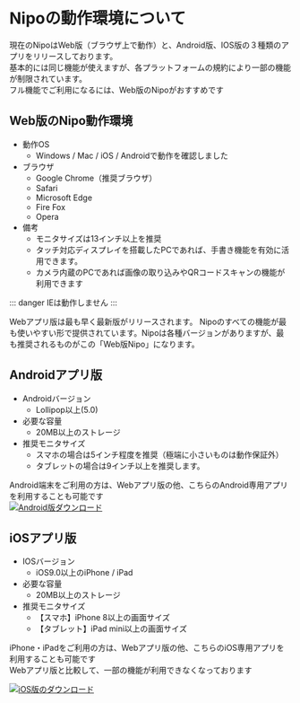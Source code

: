 # Nipoの動作環境について
現在のNipoはWeb版（ブラウザ上で動作）と、Android版、IOS版の３種類のアプリをリリースしております。  
基本的には同じ機能が使えますが、各プラットフォームの規約により一部の機能が制限されています。  
フル機能でご利用になるには、Web版のNipoがおすすめです

## Web版のNipo動作環境
- 動作OS
  - Windows / Mac / iOS / Androidで動作を確認しました
- ブラウザ
  - Google Chrome（推奨ブラウザ）
  - Safari
  - Microsoft Edge
  - Fire Fox
  - Opera
- 備考
  - モニタサイズは13インチ以上を推奨
  - タッチ対応ディスプレイを搭載したPCであれば、手書き機能を有効に活用できます。
  - カメラ内蔵のPCであれば画像の取り込みやQRコードスキャンの機能が利用できます

::: danger
IEは動作しません
:::

Webアプリ版は最も早く最新版がリリースされます。
Nipoのすべての機能が最も使いやすい形で提供されています。Nipoは各種バージョンがありますが、最も推奨されるものがこの「Web版Nipo」になります。

## Androidアプリ版
- Androidバージョン
  - Lollipop以上(5.0)
- 必要な容量
  - 20MB以上のストレージ
- 推奨モニタサイズ
  - スマホの場合は5インチ程度を推奨（極端に小さいものは動作保証外）
  - タブレットの場合は9インチ以上を推奨します。

Android端末をご利用の方は、Webアプリ版の他、こちらのAndroid専用アプリを利用することも可能です  
[![Android版ダウンロード](/system/s2.png)](https://play.google.com/store/apps/details?id=jp.sndbox.nipoapp)
## iOSアプリ版
- IOSバージョン
  - iOS9.0以上のiPhone / iPad
- 必要な容量
  - 20MB以上のストレージ
- 推奨モニタサイズ
  - 【スマホ】iPhone 8以上の画面サイズ
  - 【タブレット】iPad mini以上の画面サイズ

iPhone・iPadをご利用の方は、Webアプリ版の他、こちらのiOS専用アプリを利用することも可能です  
Webアプリ版と比較して、一部の機能が利用できなくなっております  

[![iOS版のダウンロード](/system/s3.png)](https://itunes.apple.com/us/app/nipo/id1385965600?l=ja&ls=1&mt=8)